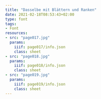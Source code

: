 ```yaml
---
title: "Dasselbe mit Blättern und Ranken"
date: 2021-02-18T08:53:43+02:00
type: font
tags:
- Font
resources:
- src: "page017.jpg"
  params:
    iiif: page017/info.json
    class: sheet
- src: "page018.jpg"
  params:
    iiif: page018/info.json
    class: sheet
- src: "page019.jpg"
  params:
    iiif: page019/info.json
    class: sheet
---
```

